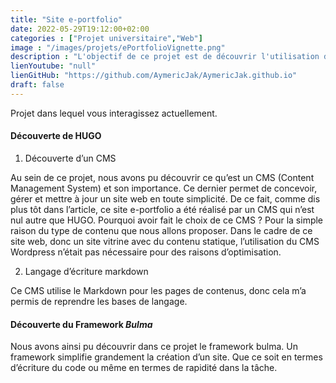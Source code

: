 ```yaml
---
title: "Site e-portfolio"
date: 2022-05-29T19:12:00+02:00
categories : ["Projet universitaire","Web"]
image : "/images/projets/ePortfolioVignette.png"
description : "L'objectif de ce projet est de découvrir l'utilisation d'un CMS, dans notre cas, un CMS pour site statique statique : Hugo. Notre mission : réaliser notre site web personnel e-Portfolio."
lienYoutube: "null"
lienGitHub: "https://github.com/AymericJak/AymericJak.github.io"
draft: false
---
```


Projet dans lequel vous interagissez actuellement.

#### Découverte de HUGO

1. Découverte d’un CMS

Au sein de ce projet, nous avons pu découvrir ce qu’est un CMS (Content Management System) et son importance. Ce dernier permet de concevoir, gérer et mettre à jour un site web en toute simplicité. De ce fait, comme dis plus tôt dans l’article, ce site e-portfolio a été réalisé par un CMS qui n’est nul autre que HUGO.
Pourquoi avoir fait le choix de ce CMS ? Pour la simple raison du type de contenu que nous allons proposer. Dans le cadre de ce site web, donc un site vitrine avec du contenu statique, l’utilisation du CMS Wordpress n’était pas nécessaire pour des raisons d’optimisation.

2. Langage d’écriture markdown

Ce CMS utilise le Markdown pour les pages de contenus, donc cela m’a permis de reprendre les bases de langage.

#### Découverte du Framework *Bulma*

Nous avons ainsi pu découvrir dans ce projet le framework bulma.
Un framework simplifie grandement la création d’un site. Que ce soit en termes d’écriture du code ou même en termes de rapidité dans la tâche.
